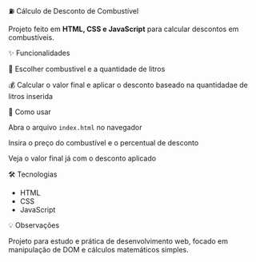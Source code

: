 ⛽ Cálculo de Desconto de Combustível 

Projeto feito em **HTML, CSS e JavaScript** para calcular descontos em combustíveis. 

✨ Funcionalidades 

📝 Escolher combustivel e a quantidade de litros 

💰 Calcular o valor final e aplicar o desconto baseado na quantidadae de litros inserida 

🚀 Como usar 

Abra o arquivo `index.html` no navegador 

Insira o preço do combustível e o percentual de desconto 

Veja o valor final já com o desconto aplicado 

🛠️ Tecnologias 

- HTML
- CSS
- JavaScript

💡 Observações

Projeto para estudo e prática de desenvolvimento web, focado em manipulação de DOM e cálculos matemáticos simples.
